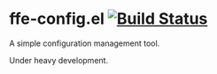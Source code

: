 # ffe-config.el [![Build Status](https://travis-ci.org/ffloyd/ffe-config.svg?branch=master)](https://travis-ci.org/ffloyd/ffe-config)

A simple configuration management tool.

Under heavy development.

